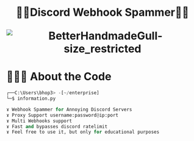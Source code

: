 ### 
<h1 align="center">🕵️‍♂️Discord Webhook Spammer🕵️‍♂️</h>

![BetterHandmadeGull-size_restricted](https://cdn.discordapp.com/attachments/1133694521792811048/1134880759472210032/4DED2F61-E65B-4FA9-816A-0D78B5F272FD.gif)

# 👨🏻‍💻 About the Code

```python
┌──C:\Users\bhop3> -[~/enterprise]
└─$ information.py

ɤ Webhook Spammer for Annoying Discord Servers
ɤ Proxy Support username:password@ip:port
ɤ Multi Webhooks support
ɤ Fast and bypasses discord ratelimit
ɤ Feel free to use it, but only for educational purposes
```
